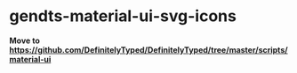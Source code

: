 # gendts-material-ui-svg-icons

**Move to https://github.com/DefinitelyTyped/DefinitelyTyped/tree/master/scripts/material-ui**
